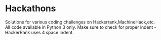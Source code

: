 # Hackathons

Solutions for various coding challenges on Hackerrank,MachineHack,etc.
All code available in Python 3 only. 
Make sure to check for proper indent - HackerRank uses 4 space indent.


